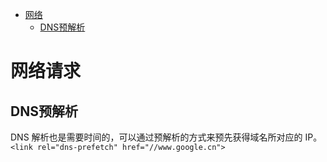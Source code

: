 * [网络](#%E7%BD%91%E7%BB%9C)
  * [DNS预解析](#dns%E9%A2%84%E8%A7%A3%E6%9E%90)

# 网络请求 #
## DNS预解析 ##
DNS 解析也是需要时间的，可以通过预解析的方式来预先获得域名所对应的 IP。
`<link rel="dns-prefetch" href="//www.google.cn">`